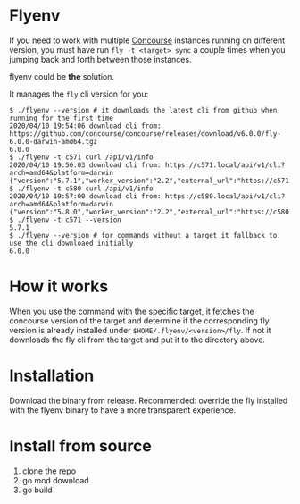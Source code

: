 # Flyenv

If you need to work with multiple [Concourse](https://concourse-ci.org/) instances running on different version, 
you must have run `fly -t <target> sync` a couple times when you jumping back and forth between those instances.

flyenv could be **the** solution.

It manages the `fly` cli version for you:

```
$ ./flyenv --version # it downloads the latest cli from github when running for the first time
2020/04/10 19:54:06 download cli from: https://github.com/concourse/concourse/releases/download/v6.0.0/fly-6.0.0-darwin-amd64.tgz
6.0.0
$ ./flyenv -t c571 curl /api/v1/info
2020/04/10 19:56:03 download cli from: https://c571.local/api/v1/cli?arch=amd64&platform=darwin
{"version":"5.7.1","worker_version":"2.2","external_url":"https://c571.local"}
$ ./flyenv -t c580 curl /api/v1/info
2020/04/10 19:57:00 download cli from: https://c580.local/api/v1/cli?arch=amd64&platform=darwin
{"version":"5.8.0","worker_version":"2.2","external_url":"https://c580.local"}
$ ./flyenv -t c571 --version
5.7.1
$ ./flyenv --version # for commands without a target it fallback to use the cli downloaed initially 
6.0.0
```

# How it works
When you use the command with the specific target, it fetches the concourse version of the target and determine if the
corresponding fly version is already installed under `$HOME/.flyenv/<version>/fly`. If not it downloads the fly cli
from the target and put it to the directory above.

# Installation

Download the binary from release.
Recommended: override the fly installed with the flyenv binary to have a more transparent experience. 

# Install from source
 
1. clone the repo
1. go mod download
1. go build
